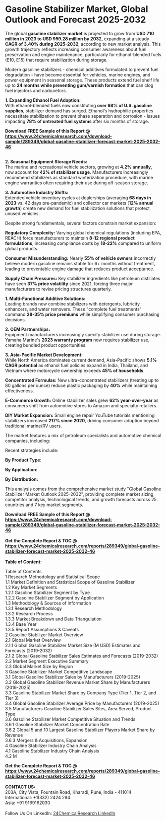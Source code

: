 <h1>Gasoline Stabilizer Market, Global Outlook and Forecast 2025-2032</h1><p>The global <strong>gasoline stabilizer market</strong> is projected to grow from <strong>USD 710 million in 2023 to USD 959.28 million by 2032</strong>, expanding at a steady <strong>CAGR of 3.40% during 2025-2032</strong>, according to new market analysis. This growth trajectory reflects increasing consumer awareness about fuel preservation and engine maintenance, particularly for ethanol-blended fuels (E10, E15) that require stabilization during storage.</p><p>Modern gasoline stabilizers - chemical additives formulated to prevent fuel degradation - have become essential for vehicles, marine engines, and power equipment in seasonal storage. These products extend fuel shelf life up to <strong>24 months while preventing gum/varnish formation</strong> that can clog fuel injectors and carburetors.</p><p><strong>1. Expanding Ethanol Fuel Adoption:</strong><br>
With ethanol-blended fuels now constituting <strong>over 98% of U.S. gasoline supplies</strong>, stabilizer demand has surged. Ethanol's hydrophilic properties necessitate stabilization to prevent phase separation and corrosion - issues impacting <strong>78% of untreated fuel systems</strong> after six months of storage.</p><div><b>Download FREE Sample of this Report @ 
            <a href="https://www.24chemicalresearch.com/download-sample/289349/global-gasoline-stabilizer-forecast-market-2025-2032-46">
            https://www.24chemicalresearch.com/download-sample/289349/global-gasoline-stabilizer-forecast-market-2025-2032-46</a></b></div><br><p><strong>2. Seasonal Equipment Storage Needs:</strong><br>
The marine and recreational vehicle sectors, growing at <strong>4.2% annually</strong>, now account for <strong>42% of stabilizer usage</strong>. Manufacturers increasingly recommend stabilizers as standard winterization procedure, with marine engine warranties often requiring their use during off-season storage.</p><p><strong>3. Automotive Industry Shifts:</strong><br>
Extended vehicle inventory cycles at dealerships (averaging <strong>68 days in 2023</strong> vs. 42 days pre-pandemic) and collector car markets (<strong>12% annual growth</strong>) create new demand for fuel stabilization solutions that protect unused vehicles.</p><p>Despite strong fundamentals, several factors constrain market expansion:</p><p><strong>Regulatory Complexity:</strong> Varying global chemical regulations (including EPA, REACH) force manufacturers to maintain <strong>8-12 regional product formulations</strong>, increasing compliance costs by <strong>18-22%</strong> compared to uniform global products.</p><p><strong>Consumer Misunderstanding:</strong> Nearly <strong>55% of vehicle owners</strong> incorrectly believe modern gasoline remains stable for 6+ months without treatment, leading to preventable engine damage that reduces product acceptance.</p><p><strong>Supply Chain Pressures:</strong> Key stabilizer ingredients like petroleum distillates have seen <strong>37% price volatility</strong> since 2021, forcing three major manufacturers to revise pricing structures quarterly.</p><p><strong>1. Multi-Functional Additive Solutions:</strong><br>
Leading brands now combine stabilizers with detergents, lubricity enhancers, and water removers. These "complete fuel treatments" command <strong>28-35% price premiums</strong> while simplifying consumer purchasing decisions.</p><p><strong>2. OEM Partnerships:</strong><br>
Equipment manufacturers increasingly specify stabilizer use during storage. Yamaha Marine's <strong>2023 warranty program</strong> now requires stabilizer use, creating bundled product opportunities.</p><p><strong>3. Asia-Pacific Market Development:</strong><br>
While North America dominates current demand, Asia-Pacific shows <strong>5.1% CAGR potential</strong> as ethanol fuel policies expand in India, Thailand, and Vietnam where motorcycle ownership exceeds <strong>45% of households</strong>.</p><p><strong>Concentrated Formulas:</strong> New ultra-concentrated stabilizers (treating up to 80 gallons per ounce) reduce plastic packaging by <strong>40%</strong> while maintaining effectiveness.</p><p><strong>E-Commerce Growth:</strong> Online stabilizer sales grew <strong>62% year-over-year</strong> as consumers shift from automotive stores to Amazon and specialty retailers.</p><p><strong>DIY Market Expansion:</strong> Small engine repair YouTube tutorials mentioning stabilizers increased <strong>217% since 2020</strong>, driving consumer adoption beyond traditional marine/RV users.</p><p>The market features a mix of petroleum specialists and automotive chemical companies, including:</p><p>Recent strategies include:</p><p><strong>By Product Type:</strong></p><p><strong>By Application:</strong></p><p><strong>By Distribution:</strong></p><p>This analysis comes from the comprehensive market study "Global Gasoline Stabilizer Market Outlook 2025-2032", providing complete market sizing, competitor analysis, technological trends, and growth forecasts across 25 countries and 7 key market segments.</p><div><b>Download FREE Sample of this Report @ 
            <a href="https://www.24chemicalresearch.com/download-sample/289349/global-gasoline-stabilizer-forecast-market-2025-2032-46">
            https://www.24chemicalresearch.com/download-sample/289349/global-gasoline-stabilizer-forecast-market-2025-2032-46</a></b></div><br><div><b>Get the Complete Report & TOC @ 
            <a href="https://www.24chemicalresearch.com/reports/289349/global-gasoline-stabilizer-forecast-market-2025-2032-46">
            https://www.24chemicalresearch.com/reports/289349/global-gasoline-stabilizer-forecast-market-2025-2032-46</a></b></div><br>
            <b>Table of Content:</b><p>Table of Contents<br />
1 Research Methodology and Statistical Scope<br />
1.1 Market Definition and Statistical Scope of Gasoline Stabilizer<br />
1.2 Key Market Segments<br />
1.2.1 Gasoline Stabilizer Segment by Type<br />
1.2.2 Gasoline Stabilizer Segment by Application<br />
1.3 Methodology & Sources of Information<br />
1.3.1 Research Methodology<br />
1.3.2 Research Process<br />
1.3.3 Market Breakdown and Data Triangulation<br />
1.3.4 Base Year<br />
1.3.5 Report Assumptions & Caveats<br />
2 Gasoline Stabilizer Market Overview<br />
2.1 Global Market Overview<br />
2.1.1 Global Gasoline Stabilizer Market Size (M USD) Estimates and Forecasts (2019-2032)<br />
2.1.2 Global Gasoline Stabilizer Sales Estimates and Forecasts (2019-2032)<br />
2.2 Market Segment Executive Summary<br />
2.3 Global Market Size by Region<br />
3 Gasoline Stabilizer Market Competitive Landscape<br />
3.1 Global Gasoline Stabilizer Sales by Manufacturers (2019-2025)<br />
3.2 Global Gasoline Stabilizer Revenue Market Share by Manufacturers (2019-2025)<br />
3.3 Gasoline Stabilizer Market Share by Company Type (Tier 1, Tier 2, and Tier 3)<br />
3.4 Global Gasoline Stabilizer Average Price by Manufacturers (2019-2025)<br />
3.5 Manufacturers Gasoline Stabilizer Sales Sites, Area Served, Product Type<br />
3.6 Gasoline Stabilizer Market Competitive Situation and Trends<br />
3.6.1 Gasoline Stabilizer Market Concentration Rate<br />
3.6.2 Global 5 and 10 Largest Gasoline Stabilizer Players Market Share by Revenue<br />
3.6.3 Mergers & Acquisitions, Expansion<br />
4 Gasoline Stabilizer Industry Chain Analysis<br />
4.1 Gasoline Stabilizer Industry Chain Analysis<br />
4.2 M</p><div><b>Get the Complete Report & TOC @ 
            <a href="https://www.24chemicalresearch.com/reports/289349/global-gasoline-stabilizer-forecast-market-2025-2032-46">
            https://www.24chemicalresearch.com/reports/289349/global-gasoline-stabilizer-forecast-market-2025-2032-46</a></b></div><br><b>CONTACT US:</b><br>
            203A, City Vista, Fountain Road, Kharadi, Pune, India - 411014<br>
            International: +1(332) 2424 294<br>
            Asia: +91 9169162030 <br><br>
            Follow Us On LinkedIn: <a href="https://www.linkedin.com/company/24chemicalresearch/">24ChemicalResearch LinkedIn</a>